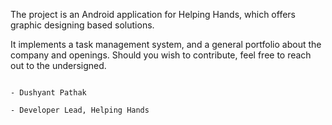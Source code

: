 The project is an Android application for Helping Hands, which offers graphic designing based solutions.

It implements a task management system, and a general portfolio about the company and openings. Should you wish to contribute, feel free to reach out to the undersigned.


                                                                          - Dushyant Pathak
                                                                          - Developer Lead, Helping Hands
